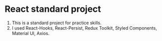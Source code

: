 # React standard project

1. This is a standard project for practice skills.
2. I used React-Hooks, React-Persist, Redux Toolkit, Styled Components, Material
   UI, Axios.
